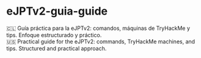 # eJPTv2-guia-guide
🇨🇱 Guía práctica para la eJPTv2: comandos, máquinas de TryHackMe y tips. Enfoque estructurado y práctico.    
🇺🇸 Practical guide for the eJPTv2: commands, TryHackMe machines, and tips. Structured and practical approach. 
